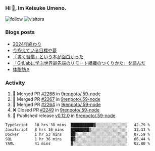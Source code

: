 ### Hi 👋, Im Keisuke Umeno.

<!--
**9renpoto/9renpoto** is a ✨ _special_ ✨ repository because its `README.md` (this file) appears on your GitHub profile.

Here are some ideas to get you started:

- 🔭 I’m currently working on ...
- 🌱 I’m currently learning ...
- 👯 I’m looking to collaborate on ...
- 🤔 I’m looking for help with ...
- 💬 Ask me about ...
- 📫 How to reach me: ...
- 😄 Pronouns: ...
- ⚡ Fun fact: ...
-->

![follow](https://img.shields.io/github/followers/9renpoto?label=Follow&style=social)
![visitors](https://komarev.com/ghpvc/?username=9renpoto&label=Profile%20views&color=0e75b6&style=flat)

### Blogs posts

<!-- BLOG-POST-LIST:START -->
- [2024年終わり](https://9renpoto.win/entry/2024/12/31/2024-end)
- [今抱えている目標や夢](https://9renpoto.win/entry/2024/12/02/objective)
- [「書く習慣」という本が面白かった](https://9renpoto.win/entry/2024/11/11/leave_a_feeling_sad)
- [「GitLabに学ぶ世界最先端のリモート組織のつくりかた」を読んだ](https://9renpoto.win/entry/2024/09/10/remote_organization)
- [体脂肪↗](https://9renpoto.win/entry/2024/08/12/gaining_fat)
<!-- BLOG-POST-LIST:END -->

### Activity

<!--START_SECTION:activity-->
1. 🎉 Merged PR [#2266](https://github.com/9renpoto/.59-node/pull/2266) in [9renpoto/.59-node](https://github.com/9renpoto/.59-node)
2. 🎉 Merged PR [#2267](https://github.com/9renpoto/.59-node/pull/2267) in [9renpoto/.59-node](https://github.com/9renpoto/.59-node)
3. 🎉 Merged PR [#2264](https://github.com/9renpoto/.59-node/pull/2264) in [9renpoto/.59-node](https://github.com/9renpoto/.59-node)
4. ❌ Closed PR [#2249](https://github.com/9renpoto/.59-node/pull/2249) in [9renpoto/.59-node](https://github.com/9renpoto/.59-node)
5. 🚀 Published release [v0.12.0](https://github.com/9renpoto/.59-node/releases/tag/v0.12.0) in [9renpoto/.59-node](https://github.com/9renpoto/.59-node)
<!--END_SECTION:activity-->

<!--START_SECTION:waka-->

```txt
TypeScript   10 hrs 38 mins  ██████████▓░░░░░░░░░░░░░░   42.79 %
JavaScript   8 hrs 16 mins   ████████▒░░░░░░░░░░░░░░░░   33.33 %
Docker       1 hr 53 mins    ██░░░░░░░░░░░░░░░░░░░░░░░   07.59 %
SQL          1 hr 36 mins    █▓░░░░░░░░░░░░░░░░░░░░░░░   06.44 %
YAML         41 mins         ▓░░░░░░░░░░░░░░░░░░░░░░░░   02.80 %
```

<!--END_SECTION:waka-->
